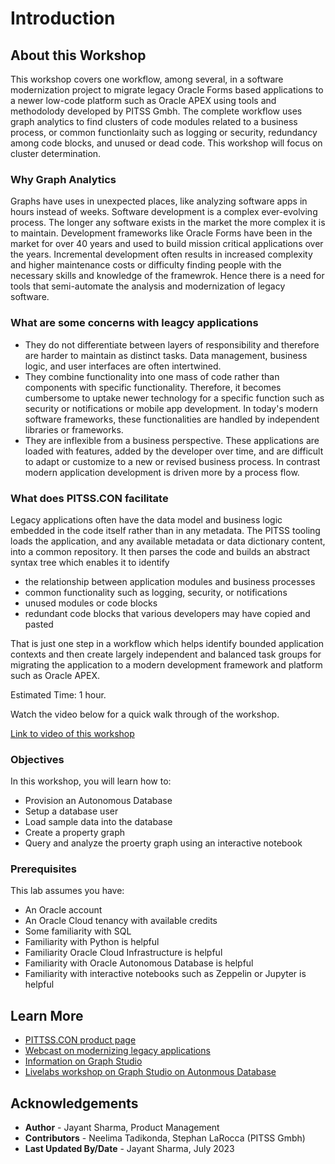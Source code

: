 # Introduction

## About this Workshop

This workshop covers one workflow, among several, in a software modernization project to migrate legacy Oracle Forms based applications to a newer low-code platform such as Oracle APEX using tools and methodolody developed by PITSS Gmbh. The complete workflow uses graph analytics to find clusters of code modules related to a business process, or common functionlaity such as logging or security, redundancy among code blocks, and unused or dead code. This workshop will focus on cluster determination.



### Why Graph Analytics

Graphs have uses in unexpected places, like analyzing software apps in hours instead of weeks. Software development is a complex ever-evolving process. The longer any software exists in the market the more complex it is to maintain. Development frameworks like Oracle Forms have been in the market for over 40 years and used to build mission critical applications over the years. Incremental development often results in increased complexity and higher maintenance costs or difficulty finding people with the necessary skills and knowledge of the framewrok. Hence there is a need for tools that semi-automate the analysis and modernization of legacy software.

### What are some concerns with leagcy applications  

- They do not differentiate between layers of responsibility and therefore are harder to maintain as distinct tasks. Data management, business logic, and user interfaces are often intertwined.
- They combine functionality into one mass of code rather than components with specific functionality. Therefore, it becomes cumbersome to uptake newer technology for a specific function such as security or notifications or mobile app development. In today's modern software frameworks, these functionalities are handled by independent libraries or frameworks.
- They are inflexible from a business perspective. These applications are loaded with features, added by the developer over time, and are difficult to adapt or customize to a new or revised business process. In contrast modern application development is driven more by a process flow.

### What does PITSS.CON facilitate

Legacy applications often have the data model and business logic embedded in the code itself rather than in any metadata. The PITSS tooling loads the application, and any available metadata or data dictionary content, into a common repository. It then parses the code and builds an abstract syntax tree which enables it to identify   

- the relationship between application modules and business processes 
- common functionality such as logging, security, or notifications
- unused modules or code blocks
- redundant code blocks that various developers may have copied and pasted 

That is just one step in a workflow which helps identify bounded application contexts and then create largely independent and balanced task groups for migrating the application to a modern development framework and platform such as Oracle APEX. 


Estimated Time: 1 hour.

Watch the video below for a quick walk through of the workshop.

[Link to video of this workshop](videohub:1_gtz3wqxr)  

### Objectives

In this workshop, you will learn how to:

* Provision an Autonomous Database
* Setup a database user
* Load sample data into the database
* Create a property graph
* Query and analyze the proerty graph using an interactive notebook

### Prerequisites 

This lab assumes you have:

* An Oracle account
* An Oracle Cloud tenancy with available credits
* Some familiarity with SQL
* Familiarity with Python is helpful
* Familiarity Oracle Cloud Infrastructure is helpful
* Familiarity with Oracle Autonomous Database is helpful
* Familiarity with interactive notebooks such as Zeppelin or Jupyter is helpful


## Learn More

* [PITTSS.CON product page](https://pitss.com/forms2apex-modeler/)
* [Webcast on modernizing legacy applications](https://www.youtube.com/watch?v=6pzXxvT8BRk)
* [Information on Graph Studio](https://www.oracle.com/autonomous-database/graph/get-started/)
* [Livelabs workshop on Graph Studio on Autonmous Database](https://apexapps.oracle.com/pls/apex/dbpm/r/livelabs/view-workshop?wid=770)

## Acknowledgements

* **Author** - Jayant Sharma, Product Management
* **Contributors** -  Neelima Tadikonda, Stephan LaRocca (PITSS Gmbh)
* **Last Updated By/Date** - Jayant Sharma, July 2023
